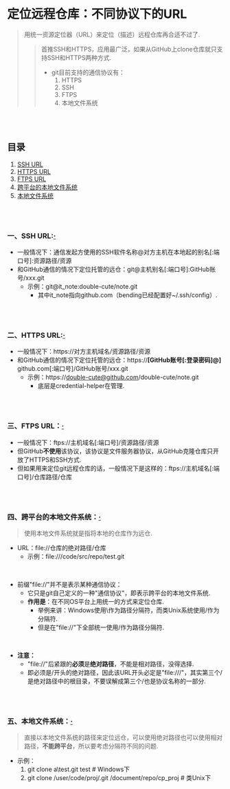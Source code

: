 # 定位远程仓库：不同协议下的URL
> 用统一资源定位器（URL）来定位（描述）远程仓库再合适不过了.
>
>> 首推SSH和HTTPS，应用最广泛，如果从GitHub上clone仓库就只支持SSH和HTTPS两种方式.
>>   - git目前支持的通信协议有：
>>     1. HTTPS
>>     2. SSH
>>     3. FTPS
>>     4. 本地文件系统

<br><br>

## 目录

1. [SSH URL]()
2. [HTTPS URL]()
3. [FTPS URL]()
4. [跨平台的本地文件系统]()
5. [本地文件系统]()

<br><br>

### 一、SSH URL:[·](#目录)

- 一般情况下：通信发起方使用的SSH软件名称@对方主机在本地起的别名[:端口号]:资源路径/资源
- 和GitHub通信的情况下定位托管的远仓：git@主机别名[:端口号]:GitHub账号/xxx.git
  - 示例：git@it_note:double-cute/note.git
    - 其中it_note指向github.com（bending已经配置好~/.ssh/config）.

<br><br>

### 二、HTTPS URL:[·](#目录)

- 一般情况下：https://对方主机域名/资源路径/资源
- 和GitHub通信的情况下定位托管的远仓：https://**[GitHub账号[:登录密码]@]** github.com[:端口号]/GitHub账号/xxx.git
  - 示例：https://double-cute@github.com/double-cute/note.git
    - 底层是credential-helper在管理.

<br><br>

### 三、FTPS URL：[·](#目录)

- 一般情况下：ftps://主机域名[:端口号]/资源路径/资源
- 但GitHub**不使用**该协议，该协议是文件服务器协议，从GitHub克隆仓库只开放了HTTPS和SSH方式.
- 但如果用来定位git远程仓库的话，一般情况下是这样的：ftps://主机域名[:端口号]/仓库路径/仓库

<br><br>

### 四、跨平台的本地文件系统：[·](#目录)
> 使用本地文件系统就是指将本地的仓库作为远仓.

- URL：file://仓库的绝对路径/仓库
  - 示例：file:///code/src/repo/test.git

<br>

- 前缀"file://"并不是表示某种通信协议：
  - 它只是git自己定义的一种"通信协议"，即表示跨平台的本地文件系统.
  - **作用是**：在不同OS平台上用统一的方式来定位仓库.
    - 举例来讲：Windows使用\\作为路径分隔符，而类Unix系统使用/作为分隔符.
    - 但是在"file://"下全部统一使用/作为路径分隔符.

<br>

- **注意：**
  - "file://"后紧跟的**必须**是**绝对路径**，不能是相对路径，没得选择.
  - 即必须是/开头的绝对路径，因此该URL开头必定是"file:///"，其实第三个/是绝对路径中的根目录，不要误解成第三个/也是协议名称的一部分.

<br><br>

### 五、本地文件系统：[·](#目录)
> 直接以本地文件系统的路径来定位远仓，可以使用绝对路径也可以使用相对路径，**不能跨平台**，所以要考虑分隔符不同的问题.

- 示例：
  1. git clone a\\test.git test  # Windows下
  2. git clone /user/code/proj/.git /document/repo/cp_proj  # 类Unix下
